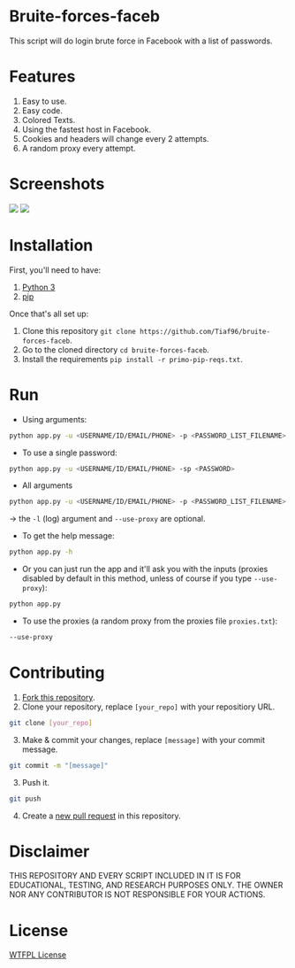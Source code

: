 # Bruite-forces-faceb
This script will do login brute force in Facebook with a list of passwords.


# Features
1. Easy to use.
2. Easy code.
3. Colored Texts.
4. Using the fastest host in Facebook.
5. Cookies and headers will change every 2 attempts.
6. A random proxy every attempt.


# Screenshots
![](https://lh3.googleusercontent.com/-wYLsAuDg02A/YMPqpL31oOI/AAAAAAAAGsw/RlHmqvrRz3Y2EyhS5GYmb8lBOVC-9CLVgCNcBGAsYHQ/s0/Screenshot%2B2021-06-12%2B003031.png)
![](https://lh3.googleusercontent.com/-yRZABBgyQfk/YMPqpBx3ukI/AAAAAAAAGss/w0mby0CfNMYkf1o-6UIdKNsKXVQO5liTACNcBGAsYHQ/s0/Screenshot%2B2021-06-12%2B004907.png)

# Installation
First, you'll need to have:
1. [Python 3](https://www.python.org/downloads/)
2. [pip](https://pip.pypa.io/en/stable/installation/#get-pip-py)

Once that's all set up:

1. Clone this repository ```git clone https://github.com/Tiaf96/bruite-forces-faceb```.
2. Go to the cloned directory ```cd bruite-forces-faceb```.
3. Install the requirements ```pip install -r primo-pip-reqs.txt```.


# Run
- Using arguments:
```bash
python app.py -u <USERNAME/ID/EMAIL/PHONE> -p <PASSWORD_LIST_FILENAME>
```
- To use a single password:
```bash
python app.py -u <USERNAME/ID/EMAIL/PHONE> -sp <PASSWORD>
```
- All arguments
```bash
python app.py -u <USERNAME/ID/EMAIL/PHONE> -p <PASSWORD_LIST_FILENAME> -l <LOG_FILE_NAME> --use-proxy
```
-> the `-l` (log) argument and `--use-proxy` are optional.
- To get the help message:
```bash
python app.py -h
```
- Or you can just run the app and it'll ask you with the inputs (proxies disabled by default in this method, unless of course if you type `--use-proxy`):
```bash
python app.py
```
- To use the proxies (a random proxy from the proxies file `proxies.txt`):
```bash
--use-proxy
```


# Contributing
1. [Fork this repository](https://github.com/m-primo/Facebook-Brute-Force/fork).
2. Clone your repository, replace `[your_repo]` with your repositiory URL.
```bash
git clone [your_repo]
```
3. Make & commit your changes, replace `[message]` with your commit message.
```bash
git commit -m "[message]"
```
3. Push it.
```bash
git push
```
4. Create a [new pull request](https://github.com/m-primo/Facebook-Brute-Force/pulls) in this repository.


# Disclaimer
THIS REPOSITORY AND EVERY SCRIPT INCLUDED IN IT IS FOR EDUCATIONAL, TESTING, AND RESEARCH PURPOSES ONLY. THE OWNER NOR ANY CONTRIBUTOR IS NOT RESPONSIBLE FOR YOUR ACTIONS.


# License
[WTFPL License](LICENSE)
